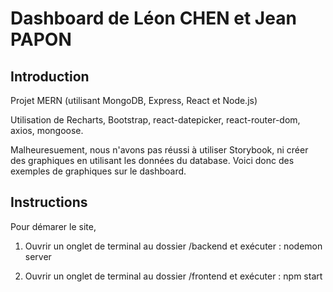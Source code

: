 # Dashboard de Léon CHEN et Jean PAPON

## Introduction

Projet MERN (utilisant MongoDB, Express, React et Node.js)

Utilisation de Recharts, Bootstrap, react-datepicker, react-router-dom, axios, mongoose.

Malheuresuement, nous n'avons pas réussi à utiliser Storybook, ni créer des graphiques en utilisant les données du database. Voici donc des exemples de graphiques sur le dashboard.

## Instructions

Pour démarer le site, 

1) Ouvrir un onglet de terminal au dossier /backend et exécuter :
nodemon server

2) Ouvrir un onglet de terminal au dossier /frontend et exécuter :
npm start

